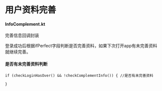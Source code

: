 # 用户资料完善


#### InfoComplement.kt
完善信息回调封装

登录成功后根据ifPerfect字段判断是否完善资料，如果下次打开app有未完善资料就继续完善。


#### 是否有未完善资料判断
```
if (checkLoginHasOver() && !checkComplementInfo()) { //是否有未完善资料
            
}

```